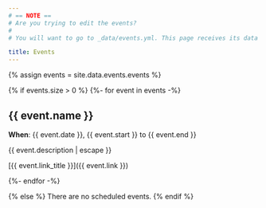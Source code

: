 ```yaml
---
# == NOTE ==
# Are you trying to edit the events?
#
# You will want to go to _data/events.yml. This page receives its data from there.

title: Events
---
```


{% assign events = site.data.events.events %}

{% if events.size > 0 %}
{%- for event in events -%}

## {{ event.name }}

**When**: {{ event.date }}, {{ event.start }} to {{ event.end }}

{{ event.description | escape }}

[{{ event.link_title }}]({{ event.link }})

{%- endfor -%}

{% else %}
There are no scheduled events.
{% endif %}